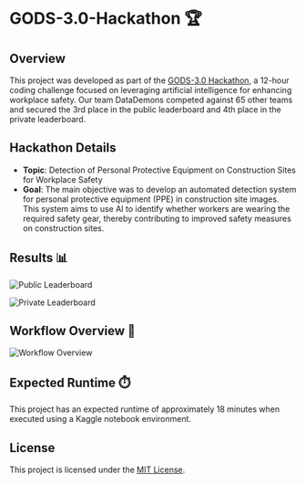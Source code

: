 # GODS-3.0-Hackathon 🏆

## Overview
This project was developed as part of the [GODS-3.0 Hackathon](https://www.kaggle.com/competitions/gods30), a 12-hour coding challenge focused on leveraging artificial intelligence for enhancing workplace safety. Our team DataDemons competed against 65 other teams and secured the 3rd place in the public leaderboard and 4th place in the private leaderboard.

## Hackathon Details
- **Topic**: Detection of Personal Protective Equipment on Construction Sites for Workplace Safety
- **Goal**: The main objective was to develop an automated detection system for personal protective equipment (PPE) in construction site images. This system aims to use AI to identify whether workers are wearing the required safety gear, thereby contributing to improved safety measures on construction sites.

## Results 📊
![Public Leaderboard](https://github.com/atefbouzid/GODS-3.0-Hackathon/assets/122903316/d36a80d3-b2f8-42a0-a69a-c0c762bb4947)

![Private Leaderboard](https://github.com/atefbouzid/GODS-3.0-Hackathon/assets/122903316/0ea66e90-ac43-4930-b94a-fc6ab8b1e5d1)

## Workflow Overview 📝
![Workflow Overview](https://github.com/atefbouzid/GODS-3.0-Hackathon/assets/122903316/e0a18131-4e03-40da-96f3-0061342bcac5)

## Expected Runtime ⏱️
This project has an expected runtime of approximately 18 minutes when executed using a Kaggle notebook environment.

## License
This project is licensed under the [MIT License](LICENSE).
